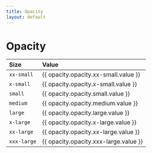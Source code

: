 ```yaml
---
title: Opacity
layout: default
---
```


# Opacity

| Size | Value |
| :--- | :--- |
| `xx-small` | {{ opacity.opacity.xx-small.value }} |
| `x-small` | {{ opacity.opacity.x-small.value }} |
| `small` | {{ opacity.opacity.small.value }} |
| `medium` | {{ opacity.opacity.medium.value }} |
| `large` | {{ opacity.opacity.large.value }} |
| `x-large` | {{ opacity.opacity.x-large.value }} |
| `xx-large` | {{ opacity.opacity.xx-large.value }} |
| `xxx-large` | {{ opacity.opacity.xxx-large.value }} |
